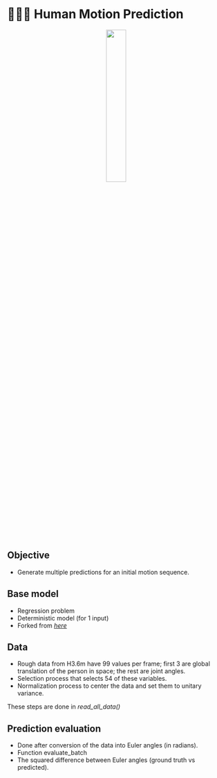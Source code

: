 # 🚶🏽‍♀️ **Human Motion Prediction**

<p align="center">
    <img width="30%" src="https://raw.githubusercontent.com/saracarolina12/IA_School/master/MUFRAMEX/Challenge/imgs/walking.gif"> </img>
</p>

## **Objective**
- Generate multiple predictions for an initial motion sequence.

## **Base model**
- Regression problem
- Deterministic model (for 1 input)
- Forked from <u>_[here]()_</u>

## **Data**
- Rough data from H3.6m have 99 values per frame; first 3 are global translation of the person in space; the rest are joint angles.
- Selection process that selects 54 of these variables.
- Normalization process to center the data and set them to unitary variance.

These steps are done in _read_all_data()_

## **Prediction evaluation**
- Done after conversion of the data into Euler angles (in radians).
- Function evaluate_batch
- The squared difference between Euler angles (ground truth vs predicted).